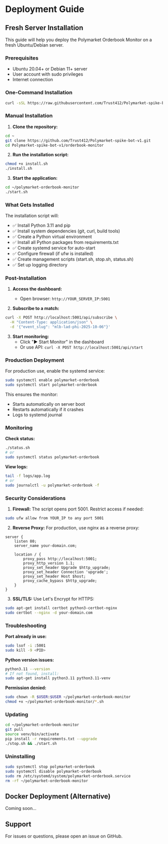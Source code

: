 # Deployment Guide

## Fresh Server Installation

This guide will help you deploy the Polymarket Orderbook Monitor on a fresh Ubuntu/Debian server.

### Prerequisites

- Ubuntu 20.04+ or Debian 11+ server
- User account with sudo privileges
- Internet connection

### One-Command Installation

```bash
curl -sSL https://raw.githubusercontent.com/Trust412/Polymarket-spike-bot-v1/main/orderbook-monitor/install.sh | bash
```

### Manual Installation

1. **Clone the repository:**
```bash
cd ~
git clone https://github.com/Trust412/Polymarket-spike-bot-v1.git
cd Polymarket-spike-bot-v1/orderbook-monitor
```

2. **Run the installation script:**
```bash
chmod +x install.sh
./install.sh
```

3. **Start the application:**
```bash
cd ~/polymarket-orderbook-monitor
./start.sh
```

### What Gets Installed

The installation script will:
- ✅ Install Python 3.11 and pip
- ✅ Install system dependencies (git, curl, build tools)
- ✅ Create a Python virtual environment
- ✅ Install all Python packages from requirements.txt
- ✅ Create systemd service for auto-start
- ✅ Configure firewall (if ufw is installed)
- ✅ Create management scripts (start.sh, stop.sh, status.sh)
- ✅ Set up logging directory

### Post-Installation

1. **Access the dashboard:**
   - Open browser: `http://YOUR_SERVER_IP:5001`

2. **Subscribe to a match:**
```bash
curl -X POST http://localhost:5001/api/subscribe \
  -H "Content-Type: application/json" \
  -d '{"event_slug": "mlb-lad-phi-2025-10-06"}'
```

3. **Start monitoring:**
   - Click "▶ Start Monitor" in the dashboard
   - Or use API: `curl -X POST http://localhost:5001/api/start`

### Production Deployment

For production use, enable the systemd service:

```bash
sudo systemctl enable polymarket-orderbook
sudo systemctl start polymarket-orderbook
```

This ensures the monitor:
- Starts automatically on server boot
- Restarts automatically if it crashes
- Logs to systemd journal

### Monitoring

**Check status:**
```bash
./status.sh
# or
sudo systemctl status polymarket-orderbook
```

**View logs:**
```bash
tail -f logs/app.log
# or
sudo journalctl -u polymarket-orderbook -f
```

### Security Considerations

1. **Firewall:** The script opens port 5001. Restrict access if needed:
```bash
sudo ufw allow from YOUR_IP to any port 5001
```

2. **Reverse Proxy:** For production, use nginx as a reverse proxy:
```nginx
server {
    listen 80;
    server_name your-domain.com;
    
    location / {
        proxy_pass http://localhost:5001;
        proxy_http_version 1.1;
        proxy_set_header Upgrade $http_upgrade;
        proxy_set_header Connection 'upgrade';
        proxy_set_header Host $host;
        proxy_cache_bypass $http_upgrade;
    }
}
```

3. **SSL/TLS:** Use Let's Encrypt for HTTPS:
```bash
sudo apt-get install certbot python3-certbot-nginx
sudo certbot --nginx -d your-domain.com
```

### Troubleshooting

**Port already in use:**
```bash
sudo lsof -i :5001
sudo kill -9 <PID>
```

**Python version issues:**
```bash
python3.11 --version
# If not found, install:
sudo apt-get install python3.11 python3.11-venv
```

**Permission denied:**
```bash
sudo chown -R $USER:$USER ~/polymarket-orderbook-monitor
chmod +x ~/polymarket-orderbook-monitor/*.sh
```

### Updating

```bash
cd ~/polymarket-orderbook-monitor
git pull
source venv/bin/activate
pip install -r requirements.txt --upgrade
./stop.sh && ./start.sh
```

### Uninstalling

```bash
sudo systemctl stop polymarket-orderbook
sudo systemctl disable polymarket-orderbook
sudo rm /etc/systemd/system/polymarket-orderbook.service
rm -rf ~/polymarket-orderbook-monitor
```

## Docker Deployment (Alternative)

Coming soon...

## Support

For issues or questions, please open an issue on GitHub.
